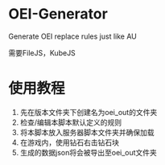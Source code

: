 # OEI-Generator
Generate OEI replace rules just like AU

需要FileJS，KubeJS

# 使用教程
1. 先在版本文件夹下创建名为oei_out的文件夹
2. 检查/编辑本脚本默认定义的规则
3. 将本脚本放入服务器脚本文件夹并确保加载
4. 在游戏内，使用钻石右击钻石块
5. 生成的数据json将会被导出至oei_out文件夹
